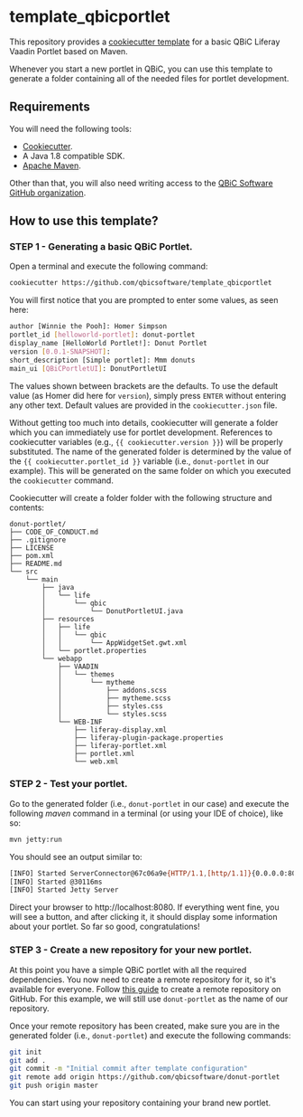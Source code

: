 # template_qbicportlet
This repository provides a [cookiecutter template][cookiecutter] for a basic QBiC Liferay Vaadin Portlet based on Maven.

Whenever you start a new portlet in QBiC, you can use this template to generate a folder containing all of the needed files for portlet development.

## Requirements
You will need the following tools:

  * [Cookiecutter][cookiecutter].
  * A Java 1.8 compatible SDK.
  * [Apache Maven](https://maven.apache.org/).

Other than that, you will also need writing access to the [QBiC Software GitHub organization](https://github.com/qbicsoftware).

## How to use this template?

### STEP 1 - Generating a basic QBiC Portlet.
Open a terminal and execute the following command:

```sh
cookiecutter https://github.com/qbicsoftware/template_qbicportlet
```

You will first notice that you are prompted to enter some values, as seen here:

```sh
author [Winnie the Pooh]: Homer Simpson
portlet_id [helloworld-portlet]: donut-portlet
display_name [HelloWorld Portlet!]: Donut Portlet
version [0.0.1-SNAPSHOT]: 
short_description [Simple portlet]: Mmm donuts
main_ui [QBiCPortletUI]: DonutPortletUI
```

The values shown between brackets are the defaults. To use the default value (as Homer did here for `version`), simply press `ENTER` without entering any other text. Default values are provided in the `cookiecutter.json` file.

Without getting too much into details, cookiecutter will generate a folder which you can immediately use for portlet development. References to cookiecutter variables (e.g., ``{{ cookiecutter.version }}``) will be properly substituted. The name of the generated folder is determined by the value of the ``{{ cookiecutter.portlet_id }}`` variable (i.e., ``donut-portlet`` in our example). This will be generated on the same folder on which you executed the ``cookiecutter`` command. 

Cookiecutter will create a folder folder with the following structure and contents:

```
donut-portlet/
├── CODE_OF_CONDUCT.md
├── .gitignore
├── LICENSE
├── pom.xml
├── README.md
└── src
    └── main
        ├── java
        │   └── life
        │       └── qbic
        │           └── DonutPortletUI.java
        ├── resources
        │   ├── life
        │   │   └── qbic
        │   │       └── AppWidgetSet.gwt.xml
        │   └── portlet.properties
        └── webapp
            ├── VAADIN
            │   └── themes
            │       └── mytheme
            │           ├── addons.scss
            │           ├── mytheme.scss
            │           ├── styles.css
            │           └── styles.scss
            └── WEB-INF
                ├── liferay-display.xml
                ├── liferay-plugin-package.properties
                ├── liferay-portlet.xml
                ├── portlet.xml
                └── web.xml
```

### STEP 2 - Test your portlet.
Go to the generated folder (i.e., `donut-portlet` in our case) and execute the following _maven_ command in a terminal (or using your IDE of choice), like so:

```sh
mvn jetty:run
```
You should see an output similar to:

```sh
[INFO] Started ServerConnector@67c06a9e{HTTP/1.1,[http/1.1]}{0.0.0.0:8080}
[INFO] Started @30116ms
[INFO] Started Jetty Server
```

Direct your browser to http://localhost:8080. If everything went fine, you will see a button, and after clicking it, it should display some information about your portlet. So far so good, congratulations!

### STEP 3 - Create a new repository for your new portlet.
At this point you have a simple QBiC portlet with all the required dependencies. You now need to create a remote repository for it, so it's available for everyone. Follow [this guide](https://help.github.com/articles/create-a-repo/) to create a remote repository on GitHub. For this example, we will still use `donut-portlet` as the name of our repository.

Once your remote repository has been created, make sure you are in the generated folder (i.e., `donut-portlet`) and execute the following commands:

```sh
git init
git add .
git commit -m "Initial commit after template configuration"
git remote add origin https://github.com/qbicsoftware/donut-portlet
git push origin master
``` 

You can start using your repository containing your brand new portlet.


[cookiecutter]: https://cookiecutter.readthedocs.io
